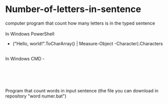 # Number-of-letters-in-sentence
computer program that count how many letters is in the typed sentence
<br>
<br>
In Windows PowerShell
<br>
- ("Hello, world!".ToCharArray() | Measure-Object -Character).Characters
<br>
In Windows CMD
-
<br>
<br>
<br>
<br>
<br>
<br>
Program that count words in input sentence (the file you can download in repository "word numer.bat")
